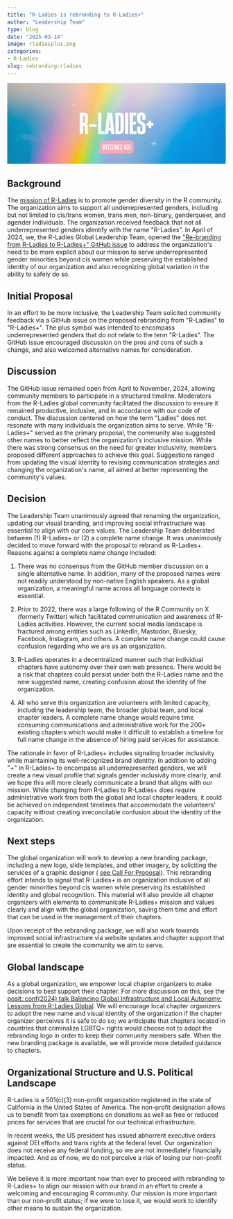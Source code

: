 ```yaml
---
title: "R-Ladies is rebranding to R-Ladies+"
author: "Leadership Team"
type: blog
date: "2025-03-14"
image: rladiesplus.png
categories: 
- R-Ladies
slug: rebranding-rladies
---
```


![Muted rainbow background with R-Ladies+ in white large font and Welcomes You underneath in white font with pink background.](rladiesplus.png)

## Background

The [mission of R-Ladies](https://rladies.org/about-us/mission/) is to promote gender diversity in the R community.
The organization aims to support all underrepresented genders, including but not limited to cis/trans women, trans men, non-binary, genderqueer, and agender individuals.
The organization received feedback that not all underrepresented genders identify with the name "R-Ladies".
In April of 2024, we, the R-Ladies Global Leadership Team, opened the ["Re-branding from R-Ladies to R-Ladies+" GitHub issue](https://github.com/rladies/community/issues/10) to address the organization's need to be more explicit about our mission to serve underrepresented gender minorities beyond cis women while preserving the established identity of our organization and also recognizing global variation in the ability to safely do so.

## Initial Proposal

In an effort to be more inclusive, the Leadership Team solicited community feedback via a GitHub issue on the proposed rebranding from "R-Ladies" to "R-Ladies+".
The plus symbol was intended to encompass underrepresented genders that do not relate to the term "R-Ladies".
The GitHub issue encouraged discussion on the pros and cons of such a change, and also welcomed alternative names for consideration.

## Discussion

The GitHub issue remained open from April to November, 2024, allowing community members to participate in a structured timeline.
Moderators from the R-Ladies global community facilitated the discussion to ensure it remained productive, inclusive, and in accordance with our code of conduct.
The discussion centered on how the term "Ladies" does not resonate with many individuals the organization aims to serve.
While "R-Ladies+" served as the primary proposal, the community also suggested other names to better reflect the organization's inclusive mission.
While there was strong consensus on the need for greater inclusivity, members proposed different approaches to achieve this goal.
Suggestions ranged from updating the visual identity to revising communication strategies and changing the organization's name, all aimed at better representing the community's values.

## Decision

The Leadership Team unanimously agreed that renaming the organization, updating our visual branding, and improving social infrastructure was essential to align with our core values.
The Leadership Team deliberated between (1) R-Ladies+ or (2) a complete name change.
It was unanimously decided to move forward with the proposal to rebrand as R-Ladies+.
Reasons against a complete name change included:

1. There was no consensus from the GitHub member discussion on a single alternative name.
  In addition, many of the proposed names were not readily understood by non-native English speakers.
  As a global organization, a meaningful name across all language contexts is essential.

2. Prior to 2022, there was a large following of the R Community on X (formerly Twitter) which facilitated communication and awareness of R-Ladies activities.
  However, the current social media landscape is fractured among entities such as LinkedIn, Mastodon, Bluesky, Facebook, Instagram, and others.
  A complete name change could cause confusion regarding who we are as an organization.

3. R-Ladies operates in a decentralized manner such that individual chapters have autonomy over their own web presence.
  There would be a risk that chapters could persist under both the R-Ladies name and the new suggested name, creating confusion about the identity of the organization.

4. All who serve this organization are volunteers with limited capacity, including the leadership team, the broader global team, and local chapter leaders.
  A complete name change would require time consuming communications and administrative work for the 200+ existing chapters which would make it difficult to establish a timeline for full name change in the absence of hiring paid services for assistance.

The rationale in favor of R-Ladies+ includes signaling broader inclusivity while maintaining its well-recognized brand identity.
In addition to adding "+" in R-Ladies+ to encompass all underrepresented genders, we will create a new visual profile that signals gender inclusivity more clearly, and we hope this will more clearly communicate a brand that aligns with our mission.
While changing from R-Ladies to R-Ladies+ does require administrative work from both the global and local chapter leaders, it could be achieved on independent timelines that accommodate the volunteers' capacity without creating irreconcilable confusion about the identity of the organization.

## Next steps

The global organization will work to develop a new branding package, including a new logo, slide templates, and other imagery, by soliciting the services of a graphic designer ( [see Call For Proposal](https://rladies.org/news/rebranding-cfp/)).
This rebranding effort intends to signal that R-Ladies+ is an organization inclusive of all gender minorities beyond cis women while preserving its established identity and global recognition.
This material will also provide all chapter organizers with elements to communicate R-Ladies+ mission and values clearly and align with the global organization, saving them time and effort that can be used in the management of their chapters.

Upon receipt of the rebranding package, we will also work towards improved social infrastructure via website updates and chapter support that are essential to create the community we aim to serve.

## Global landscape

As a global organization, we empower local chapter organizers to make decisions to best support their chapter.
For more discussion on this, see the [posit::conf(2024) talk Balancing Global Infrastructure and Local Autonomy: Lessons from R-Ladies Global](https://www.youtube.com/watch?feature=shared&v=Baoa9Yr6TaM).
We will encourage local chapter organizers to adopt the new name and visual identity of the organization if the chapter organizer perceives it is safe to do so; we anticipate that chapters located in countries that criminalize LGBTQ+ rights would choose not to adopt the rebranding logo in order to keep their community members safe.
When the new branding package is available, we will provide more detailed guidance to chapters.

## Organizational Structure and U.S. Political Landscape

R-Ladies is a 501(c)(3) non-profit organization registered in the state of California in the United States of America.
The non-profit designation allows us to benefit from tax exemptions on donations as well as free or reduced prices for services that are crucial for our technical infrastructure.

In recent weeks, the US president has issued abhorrent executive orders against DEI efforts and trans rights at the federal level.
Our organization does not receive any federal funding, so we are not immediately financially impacted.
And as of now, we do not perceive a risk of losing our non-profit status.

We believe it is more important now than ever to proceed with rebranding to R-Ladies+ to align our mission with our brand in an effort to create a welcoming and encouraging R community.
Our mission is more important than our non-profit status; if we were to lose it, we would work to identify other means to sustain the organization.


